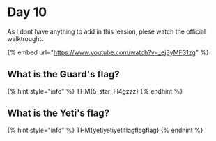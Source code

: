 # Day 10

As I dont have anything to add in this lession, plese watch the official walktrought.

{% embed url="https://www.youtube.com/watch?v=_ej3yMF31zg" %}

## What is the Guard's flag?

{% hint style="info" %}
THM{5\_star\_Fl4gzzz}
{% endhint %}

## What is the Yeti's flag?

{% hint style="info" %}
THM{yetiyetiyetiflagflagflag}
{% endhint %}
